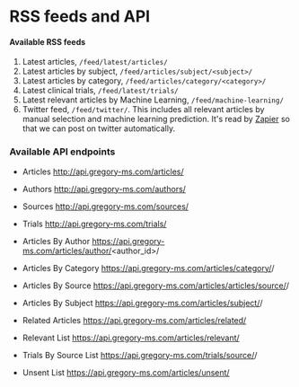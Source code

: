 

# RSS feeds and API


#### Available RSS feeds

1. Latest articles, `/feed/latest/articles/`
2. Latest articles by subject, `/feed/articles/subject/<subject>/`
3. Latest articles by category, `/feed/articles/category/<category>/`
4. Latest clinical trials, `/feed/latest/trials/`
5. Latest relevant articles by Machine Learning, `/feed/machine-learning/`
6. Twitter feed,  `/feed/twitter/`. This includes all relevant articles by manual selection and machine learning prediction. It's read by [Zapier](https://zapier.com/) so that we can post on twitter automatically.



### Available API endpoints

- Articles http://api.gregory-ms.com/articles/
- Authors http://api.gregory-ms.com/authors/
- Sources http://api.gregory-ms.com/sources/
- Trials http://api.gregory-ms.com/trials/


- Articles By Author https://api.gregory-ms.com/articles/author/<author_id>/
- Articles By Category https://api.gregory-ms.com/articles/category/<category>/
- Articles By Source https://api.gregory-ms.com/articles/articles/source/<source>/
- Articles By Subject https://api.gregory-ms.com/articles/subject/<subject>/
- Related Articles  https://api.gregory-ms.com/articles/related/ 
- Relevant List https://api.gregory-ms.com/articles/relevant/
- Trials By Source List https://api.gregory-ms.com/trials/source/<source>/
- Unsent List https://api.gregory-ms.com/articles/unsent/
